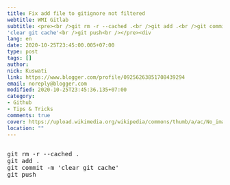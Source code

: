 ```yaml
---
title: Fix add file to gitignore not filtered
webtitle: WMI Gitlab
subtitle: <pre><br />git rm -r --cached .<br />git add .<br />git commit -m
'clear git cache'<br />git push<br /></pre><div
lang: en
date: 2020-10-25T23:45:00.005+07:00
type: post
tags: []
author:
nick: Kuswati
link: https://www.blogger.com/profile/09256263851708439294
email: noreply@blogger.com
modified: 2020-10-25T23:45:36.135+07:00
category:
- Github
- Tips & Tricks
comments: true
cover: https://upload.wikimedia.org/wikipedia/commons/thumb/a/ac/No_image_available.svg/2048px-No_image_available.svg.png
location: ""
---
```


<pre><br>git rm -r --cached .<br>git add .<br>git commit -m 'clear git cache'<br>git push<br></pre>
